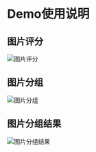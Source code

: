 # Demo使用说明

## 图片评分
![图片评分](https://user-images.githubusercontent.com/5923363/32413834-50df787c-c1df-11e7-9e58-1a41a07a1b68.jpeg)

## 图片分组
![图片分组](https://user-images.githubusercontent.com/5923363/32413835-51159f56-c1df-11e7-80fc-4043f6326e19.jpeg)

## 图片分组结果
![图片分组结果](https://user-images.githubusercontent.com/5923363/32413836-5150d954-c1df-11e7-9166-290642295d5f.jpeg)